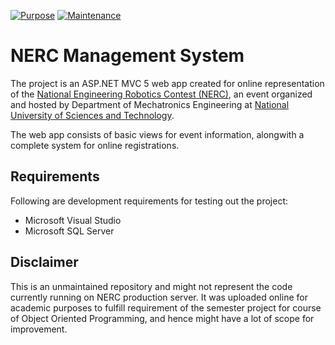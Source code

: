 [![Purpose](https://img.shields.io/badge/Purpose-Academic-blue.svg)](https://github.com/abdullahgulraiz/nerc-management-system)     [![Maintenance](https://img.shields.io/badge/Maintained%3F-no-red.svg)](https://github.com/abdullahgulraiz/nerc-management-system)


# NERC Management System
The project is an ASP.NET MVC 5 web app created for online representation of the [National Engineering Robotics Contest (NERC)](http://nerc.com.pk), an event organized and hosted by Department of Mechatronics Engineering at [National University of Sciences and Technology](http://nust.edu.pk).

The web app consists of basic views for event information, alongwith a complete system for online registrations. 

## Requirements
Following are development requirements for testing out the project:
- Microsoft Visual Studio
- Microsoft SQL Server

## Disclaimer
This is an unmaintained repository and might not represent the code currently running on NERC production server. It was uploaded online for academic purposes to fulfill requirement of the semester project for course of Object Oriented Programming, and hence might have a lot of scope for improvement.
